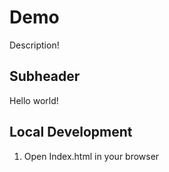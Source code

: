 # Demo

Description!

## Subheader

Hello world!


## Local Development

1. Open Index.html in your browser